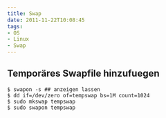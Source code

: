 ```yaml
---
title: Swap
date: 2011-11-22T10:08:45
tags:
- OS
- Linux
- Swap
---
```


## Temporäres Swapfile hinzufuegen

    $ swapon -s ## anzeigen lassen
    $ dd if=/dev/zero of=tempswap bs=1M count=1024
    $ sudo mkswap tempswap
    $ sudo swapon tempswap
